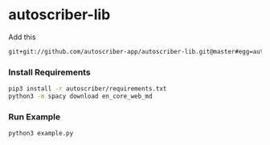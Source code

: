 # autoscriber-lib
Add this
```txt
git+git://github.com/autoscriber-app/autoscriber-lib.git@master#egg=autoscriber
```
### Install Requirements
```bash
pip3 install -r autoscriber/requirements.txt
python3 -m spacy download en_core_web_md
```
### Run Example
```python
python3 example.py
```
